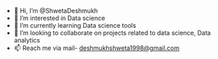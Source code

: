 - 👋 Hi, I’m @ShwetaDeshmukh
- 👀 I’m interested in Data science 
- 🌱 I’m currently learning Data science tools 
- 💞️ I’m looking to collaborate on projects related to data science, Data analytics
- 📫 Reach me via mail- deshmukhshweta1998@gmail.com

<!---
Shweta111998/Shweta111998 is a ✨ special ✨ repository because its `README.md` (this file) appears on your GitHub profile.
You can click the Preview link to take a look at your changes.
--->
